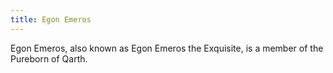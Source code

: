 ```yaml
---
title: Egon Emeros
---
```


Egon Emeros, also known as Egon Emeros the Exquisite, is a member of the Pureborn of Qarth.


